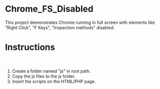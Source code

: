 # Chrome_FS_Disabled
This project demonstrates Chrome running in full screen with elements like "Right Click", "F Keys", "Inspection methods" disabled.


# Instructions<br><br>

1. Create a folder named "js" in root path.
2. Copy the js files to the js folder.
3. Insert the scripts on the HTML/PHP page.

<dl>
<script src = "js/[scriptname].js"></script>
</dl>
